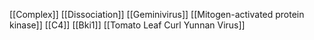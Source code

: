 [[Complex]]
[[Dissociation]]
[[Geminivirus]]
[[Mitogen-activated protein kinase]]
[[C4]]
[[Bki1]]
[[Tomato Leaf Curl Yunnan Virus]]
